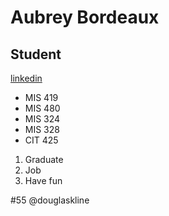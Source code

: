 # Aubrey Bordeaux
## Student
[linkedin](https://www.linkedin.com/in/aubrey-bordeaux-1444a41a2/)

* MIS 419
* MIS 480
* MIS 324
* MIS 328
* CIT 425

1. Graduate
2. Job
3. Have fun

#55
@douglaskline
